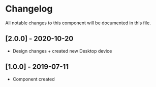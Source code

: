 # Changelog
All notable changes to this component will be documented in this file.

## [2.0.0] - 2020-10-20
- Design changes + created new Desktop device
  
## [1.0.0] - 2019-07-11
- Component created